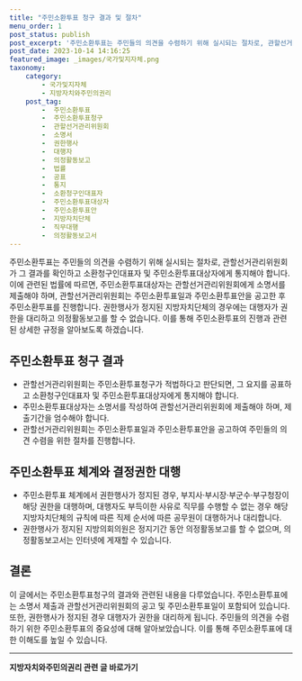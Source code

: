 ```yaml
---
title: "주민소환투표 청구 결과 및 절차"
menu_order: 1
post_status: publish
post_excerpt: '주민소환투표는 주민들의 의견을 수렴하기 위해 실시되는 절차로, 관할선거관리위원회가 그 결과를 확인하고 소환청구인대표자 및 주민소환투표대상자에게 통지해야 합니다. 이에 관련된 법률에 따르면, 주민소환투표대상자는 관할선거관리위원회에게 소명서를 제출해야 하며, 관할선거관리위원회는 주민소환투표일과 주민소환투표안을 공고한 후 주민소환투표를 진행합니다. 권한행사가 정지된 지방자치단체의 경우에는 대행자가 권한을 대리하고 의정활동보고를 할 수 없습니다. 이를 통해 주민소환투표의 진행과 관련된 상세한 규정을 알아보도록 하겠습니다.'
post_date: 2023-10-14 14:16:25
featured_image: _images/국가및지자체.png
taxonomy:
    category:
        - 국가및지자체
        - 지방자치와주민의권리
    post_tag:
        -  주민소환투표
        -  주민소환투표청구
        -  관할선거관리위원회
        -  소명서
        -  권한행사
        -  대행자
        -  의정활동보고
        -  법률
        -  공표
        -  통지
        -  소환청구인대표자
        -  주민소환투표대상자
        -  주민소환투표안
        -  지방자치단체
        -  직무대행
        -  의정활동보고서
---
```



주민소환투표는 주민들의 의견을 수렴하기 위해 실시되는 절차로, 관할선거관리위원회가 그 결과를 확인하고 소환청구인대표자 및 주민소환투표대상자에게 통지해야 합니다. 이에 관련된 법률에 따르면, 주민소환투표대상자는 관할선거관리위원회에게 소명서를 제출해야 하며, 관할선거관리위원회는 주민소환투표일과 주민소환투표안을 공고한 후 주민소환투표를 진행합니다. 권한행사가 정지된 지방자치단체의 경우에는 대행자가 권한을 대리하고 의정활동보고를 할 수 없습니다. 이를 통해 주민소환투표의 진행과 관련된 상세한 규정을 알아보도록 하겠습니다.

## 주민소환투표 청구 결과

- 관할선거관리위원회는 주민소환투표청구가 적법하다고 판단되면, 그 요지를 공표하고 소환청구인대표자 및 주민소환투표대상자에게 통지해야 합니다.
- 주민소환투표대상자는 소명서를 작성하여 관할선거관리위원회에 제출해야 하며, 제출기간을 엄수해야 합니다.
- 관할선거관리위원회는 주민소환투표일과 주민소환투표안을 공고하여 주민들의 의견 수렴을 위한 절차를 진행합니다.

## 주민소환투표 체계와 결정권한 대행

- 주민소환투표 체계에서 권한행사가 정지된 경우, 부지사·부시장·부군수·부구청장이 해당 권한을 대행하며, 대행자도 부득이한 사유로 직무를 수행할 수 없는 경우 해당 지방자치단체의 규칙에 따른 직제 순서에 따른 공무원이 대행하거나 대리합니다.
- 권한행사가 정지된 지방의회의원은 정지기간 동안 의정활동보고를 할 수 없으며, 의정활동보고서는 인터넷에 게재할 수 있습니다.

## 결론

이 글에서는 주민소환투표청구의 결과와 관련된 내용을 다루었습니다. 주민소환투표에는 소명서 제출과 관할선거관리위원회의 공고 및 주민소환투표일이 포함되어 있습니다. 또한, 권한행사가 정지된 경우 대행자가 권한을 대리하게 됩니다. 주민들의 의견을 수렴하기 위한 주민소환투표의 중요성에 대해 알아보았습니다. 이를 통해 주민소환투표에 대한 이해도를 높일 수 있습니다.
<!-- wp:separator -->
<hr class="wp-block-separator has-alpha-channel-opacity"/>
<!-- /wp:separator -->

<!-- wp:group {"backgroundColor":"base","layout":{"type":"constrained"}} -->
<div class="wp-block-group has-base-background-color has-background"><!-- wp:paragraph {"align":"center","fontSize":"medium"} -->
<p class="has-text-align-center has-large-font-size"><strong>지방자치와주민의권리 관련 글 바로가기</strong></p>
<!-- /wp:paragraph -->


<!-- wp:latest-posts
{"categories":[{"id":7159,"count":19,"description":"","link":"https://uknowlaw.com/category/%ec%a7%80%eb%b0%a9%ec%9e%90%ec%b9%98%ec%99%80%ec%a3%bc%eb%af%bc%ec%9d%98%ea%b6%8c%eb%a6%ac/","name":"지방자치와주민의권리","slug":"지방자치와주민의권리","taxonomy":"category","parent":0,"meta":[],"_links":{"self":[{"href":"https://uknowlaw.com/wp-json/wp/v2/categories/7159"}],"collection":[{"href":"https://uknowlaw.com/wp-json/wp/v2/categories"}],"about":[{"href":"https://uknowlaw.com/wp-json/wp/v2/taxonomies/category"}],"wp:post_type":[{"href":"https://uknowlaw.com/wp-json/wp/v2/posts?categories=7159"}],"curies":[{"name":"wp","href":"https://api.w.org/{rel}","templated":true}]}}],"postsToShow":100,"excerptLength":28,"postLayout":"grid","columns":2,"featuredImageAlign":"left","featuredImageSizeSlug":"large","fontSize":"medium"} /--></div>
<!-- /wp:group -->